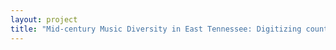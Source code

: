 ```yaml
--- 
layout: project 
title: "Mid-century Music Diversity in East Tennessee: Digitizing country, jazz, old time, pop and religious music from the Tennessee Archive of Moving Image and Sound’s circa 1950s studio and field recordings" 
---
```



